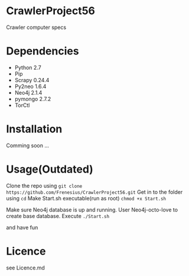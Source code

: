 CrawlerProject56
===============

Crawler computer specs

Dependencies
==============
+ Python 2.7
+ Pip
+ Scrapy 0.24.4
+ Py2neo 1.6.4
+ Neo4j 2.1.4
+ pymongo 2.7.2
+ TorCtl

Installation
============
Comming soon ...

Usage(Outdated)
============
Clone the repo using ```git clone https://github.com/Frenesius/CrawlerProject56.git``` 
Get in to the folder using ```cd``` Make Start.sh executable(run as root) ```chmod +x Start.sh```

Make sure Neo4j database is up and running. User Neo4j-octo-love to create base database. 
Execute ```./Start.sh```

and have fun


Licence
=============
see Licence.md
